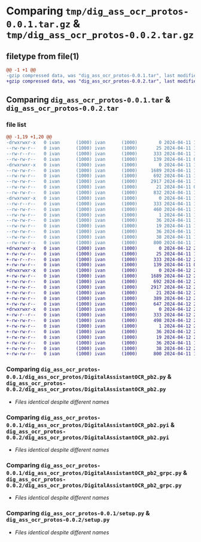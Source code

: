 # Comparing `tmp/dig_ass_ocr_protos-0.0.1.tar.gz` & `tmp/dig_ass_ocr_protos-0.0.2.tar.gz`

## filetype from file(1)

```diff
@@ -1 +1 @@
-gzip compressed data, was "dig_ass_ocr_protos-0.0.1.tar", last modified: Thu Apr 11 10:45:13 2024, max compression
+gzip compressed data, was "dig_ass_ocr_protos-0.0.2.tar", last modified: Fri Apr 12 20:32:01 2024, max compression
```

## Comparing `dig_ass_ocr_protos-0.0.1.tar` & `dig_ass_ocr_protos-0.0.2.tar`

### file list

```diff
@@ -1,19 +1,20 @@
-drwxrwxr-x   0 ivan      (1000) ivan      (1000)        0 2024-04-11 10:45:13.538446 dig_ass_ocr_protos-0.0.1/
--rw-rw-r--   0 ivan      (1000) ivan      (1000)       25 2024-04-11 10:17:28.000000 dig_ass_ocr_protos-0.0.1/MANIFEST.in
--rw-r--r--   0 ivan      (1000) ivan      (1000)      333 2024-04-11 10:45:13.538446 dig_ass_ocr_protos-0.0.1/PKG-INFO
--rw-rw-r--   0 ivan      (1000) ivan      (1000)      139 2024-04-11 09:58:44.000000 dig_ass_ocr_protos-0.0.1/README.md
-drwxrwxr-x   0 ivan      (1000) ivan      (1000)        0 2024-04-11 10:45:13.538446 dig_ass_ocr_protos-0.0.1/dig_ass_ocr_protos/
--rw-rw-r--   0 ivan      (1000) ivan      (1000)     1689 2024-04-11 10:45:12.000000 dig_ass_ocr_protos-0.0.1/dig_ass_ocr_protos/DigitalAssistantOCR_pb2.py
--rw-rw-r--   0 ivan      (1000) ivan      (1000)      692 2024-04-11 10:45:12.000000 dig_ass_ocr_protos-0.0.1/dig_ass_ocr_protos/DigitalAssistantOCR_pb2.pyi
--rw-rw-r--   0 ivan      (1000) ivan      (1000)     2917 2024-04-11 10:45:12.000000 dig_ass_ocr_protos-0.0.1/dig_ass_ocr_protos/DigitalAssistantOCR_pb2_grpc.py
--rw-rw-r--   0 ivan      (1000) ivan      (1000)       21 2024-04-11 09:58:44.000000 dig_ass_ocr_protos-0.0.1/dig_ass_ocr_protos/__init__.py
--rw-rw-r--   0 ivan      (1000) ivan      (1000)      832 2024-04-11 10:42:44.000000 dig_ass_ocr_protos-0.0.1/dig_ass_ocr_protos/client.py
-drwxrwxr-x   0 ivan      (1000) ivan      (1000)        0 2024-04-11 10:45:13.538446 dig_ass_ocr_protos-0.0.1/dig_ass_ocr_protos.egg-info/
--rw-r--r--   0 ivan      (1000) ivan      (1000)      333 2024-04-11 10:45:13.000000 dig_ass_ocr_protos-0.0.1/dig_ass_ocr_protos.egg-info/PKG-INFO
--rw-rw-r--   0 ivan      (1000) ivan      (1000)      460 2024-04-11 10:45:13.000000 dig_ass_ocr_protos-0.0.1/dig_ass_ocr_protos.egg-info/SOURCES.txt
--rw-rw-r--   0 ivan      (1000) ivan      (1000)        1 2024-04-11 10:45:13.000000 dig_ass_ocr_protos-0.0.1/dig_ass_ocr_protos.egg-info/dependency_links.txt
--rw-rw-r--   0 ivan      (1000) ivan      (1000)       36 2024-04-11 10:45:13.000000 dig_ass_ocr_protos-0.0.1/dig_ass_ocr_protos.egg-info/requires.txt
--rw-rw-r--   0 ivan      (1000) ivan      (1000)       19 2024-04-11 10:45:13.000000 dig_ass_ocr_protos-0.0.1/dig_ass_ocr_protos.egg-info/top_level.txt
--rw-rw-r--   0 ivan      (1000) ivan      (1000)       36 2024-04-11 10:17:28.000000 dig_ass_ocr_protos-0.0.1/requirements.txt
--rw-rw-r--   0 ivan      (1000) ivan      (1000)       38 2024-04-11 10:45:13.538446 dig_ass_ocr_protos-0.0.1/setup.cfg
--rw-rw-r--   0 ivan      (1000) ivan      (1000)      800 2024-04-11 10:26:57.000000 dig_ass_ocr_protos-0.0.1/setup.py
+drwxrwxr-x   0 ivan      (1000) ivan      (1000)        0 2024-04-12 20:32:01.271763 dig_ass_ocr_protos-0.0.2/
+-rw-rw-r--   0 ivan      (1000) ivan      (1000)       25 2024-04-11 10:17:28.000000 dig_ass_ocr_protos-0.0.2/MANIFEST.in
+-rw-r--r--   0 ivan      (1000) ivan      (1000)      333 2024-04-12 20:32:01.271763 dig_ass_ocr_protos-0.0.2/PKG-INFO
+-rw-rw-r--   0 ivan      (1000) ivan      (1000)      139 2024-04-11 09:58:44.000000 dig_ass_ocr_protos-0.0.2/README.md
+drwxrwxr-x   0 ivan      (1000) ivan      (1000)        0 2024-04-12 20:32:01.271763 dig_ass_ocr_protos-0.0.2/dig_ass_ocr_protos/
+-rw-rw-r--   0 ivan      (1000) ivan      (1000)     1689 2024-04-12 20:31:59.000000 dig_ass_ocr_protos-0.0.2/dig_ass_ocr_protos/DigitalAssistantOCR_pb2.py
+-rw-rw-r--   0 ivan      (1000) ivan      (1000)      692 2024-04-12 20:31:59.000000 dig_ass_ocr_protos-0.0.2/dig_ass_ocr_protos/DigitalAssistantOCR_pb2.pyi
+-rw-rw-r--   0 ivan      (1000) ivan      (1000)     2917 2024-04-12 20:31:59.000000 dig_ass_ocr_protos-0.0.2/dig_ass_ocr_protos/DigitalAssistantOCR_pb2_grpc.py
+-rw-rw-r--   0 ivan      (1000) ivan      (1000)       21 2024-04-12 20:28:21.000000 dig_ass_ocr_protos-0.0.2/dig_ass_ocr_protos/__init__.py
+-rw-rw-r--   0 ivan      (1000) ivan      (1000)      389 2024-04-12 20:28:21.000000 dig_ass_ocr_protos-0.0.2/dig_ass_ocr_protos/abstract_client.py
+-rw-rw-r--   0 ivan      (1000) ivan      (1000)      647 2024-04-12 20:28:21.000000 dig_ass_ocr_protos-0.0.2/dig_ass_ocr_protos/client.py
+drwxrwxr-x   0 ivan      (1000) ivan      (1000)        0 2024-04-12 20:32:01.271763 dig_ass_ocr_protos-0.0.2/dig_ass_ocr_protos.egg-info/
+-rw-r--r--   0 ivan      (1000) ivan      (1000)      333 2024-04-12 20:32:01.000000 dig_ass_ocr_protos-0.0.2/dig_ass_ocr_protos.egg-info/PKG-INFO
+-rw-rw-r--   0 ivan      (1000) ivan      (1000)      498 2024-04-12 20:32:01.000000 dig_ass_ocr_protos-0.0.2/dig_ass_ocr_protos.egg-info/SOURCES.txt
+-rw-rw-r--   0 ivan      (1000) ivan      (1000)        1 2024-04-12 20:32:01.000000 dig_ass_ocr_protos-0.0.2/dig_ass_ocr_protos.egg-info/dependency_links.txt
+-rw-rw-r--   0 ivan      (1000) ivan      (1000)       36 2024-04-12 20:32:01.000000 dig_ass_ocr_protos-0.0.2/dig_ass_ocr_protos.egg-info/requires.txt
+-rw-rw-r--   0 ivan      (1000) ivan      (1000)       19 2024-04-12 20:32:01.000000 dig_ass_ocr_protos-0.0.2/dig_ass_ocr_protos.egg-info/top_level.txt
+-rw-rw-r--   0 ivan      (1000) ivan      (1000)       36 2024-04-11 10:17:28.000000 dig_ass_ocr_protos-0.0.2/requirements.txt
+-rw-rw-r--   0 ivan      (1000) ivan      (1000)       38 2024-04-12 20:32:01.271763 dig_ass_ocr_protos-0.0.2/setup.cfg
+-rw-rw-r--   0 ivan      (1000) ivan      (1000)      800 2024-04-11 10:26:57.000000 dig_ass_ocr_protos-0.0.2/setup.py
```

### Comparing `dig_ass_ocr_protos-0.0.1/dig_ass_ocr_protos/DigitalAssistantOCR_pb2.py` & `dig_ass_ocr_protos-0.0.2/dig_ass_ocr_protos/DigitalAssistantOCR_pb2.py`

 * *Files identical despite different names*

### Comparing `dig_ass_ocr_protos-0.0.1/dig_ass_ocr_protos/DigitalAssistantOCR_pb2.pyi` & `dig_ass_ocr_protos-0.0.2/dig_ass_ocr_protos/DigitalAssistantOCR_pb2.pyi`

 * *Files identical despite different names*

### Comparing `dig_ass_ocr_protos-0.0.1/dig_ass_ocr_protos/DigitalAssistantOCR_pb2_grpc.py` & `dig_ass_ocr_protos-0.0.2/dig_ass_ocr_protos/DigitalAssistantOCR_pb2_grpc.py`

 * *Files identical despite different names*

### Comparing `dig_ass_ocr_protos-0.0.1/setup.py` & `dig_ass_ocr_protos-0.0.2/setup.py`

 * *Files identical despite different names*

